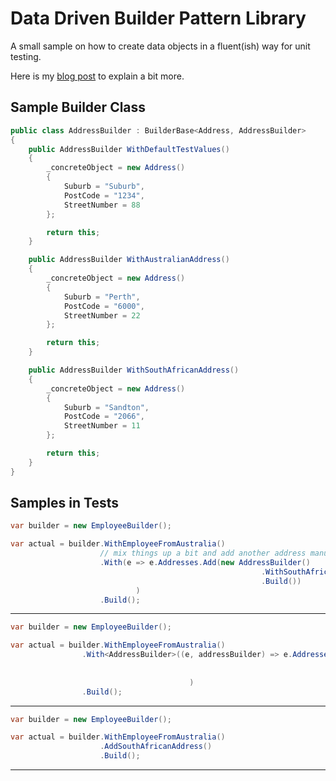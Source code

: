 # Data Driven Builder Pattern Library
A small sample on how to create data objects in a fluent(ish) way for unit testing.

Here is my [blog post](https://ruanbeukes.net/apply-builder-pattern-to-unit-tests/) to explain a bit more.

## Sample Builder Class
```csharp
public class AddressBuilder : BuilderBase<Address, AddressBuilder>
{
    public AddressBuilder WithDefaultTestValues()
    {
        _concreteObject = new Address()
        {
            Suburb = "Suburb",
            PostCode = "1234",
            StreetNumber = 88
        };

        return this;
    }

    public AddressBuilder WithAustralianAddress()
    {
        _concreteObject = new Address()
        {
            Suburb = "Perth",
            PostCode = "6000",
            StreetNumber = 22
        };

        return this;
    }

    public AddressBuilder WithSouthAfricanAddress()
    {
        _concreteObject = new Address()
        {
            Suburb = "Sandton",
            PostCode = "2066",
            StreetNumber = 11
        };

        return this;
    }
}
```

## Samples in Tests

```csharp
var builder = new EmployeeBuilder();

var actual = builder.WithEmployeeFromAustralia()
                    // mix things up a bit and add another address manually by instantiating a new AddressBuilder
                    .With(e => e.Addresses.Add(new AddressBuilder()
                                                        .WithSouthAfricanAddress()
                                                        .Build())
                            )
                    .Build();
```
---
```csharp
var builder = new EmployeeBuilder();

var actual = builder.WithEmployeeFromAustralia()
                .With<AddressBuilder>((e, addressBuilder) => e.Addresses.Add(addressBuilder
                                                                        .WithSouthAfricanAddress()
                                                                        .Build())
                                        )
                .Build();
```
---
```csharp
var builder = new EmployeeBuilder();

var actual = builder.WithEmployeeFromAustralia()
                    .AddSouthAfricanAddress()
                    .Build();
```
---